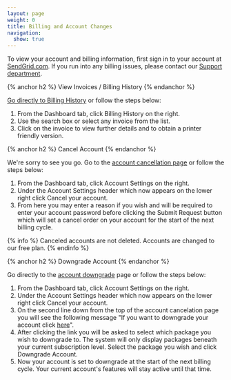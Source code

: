 ```yaml
---
layout: page
weight: 0
title: Billing and Account Changes
navigation:
  show: true
---
```


To view your account and billing information, first sign in to your account at [SendGrid.com](http://www.sendgrid.com). If you run into any billing issues, please contact our [Support department](http://support.sendgrid.com).

{% anchor h2 %}
View Invoices / Billing History 
{% endanchor %}

[Go directly to Billing History](https://sendgrid.com/billing "SendGrid Billing") or follow the steps below:

1.  From the Dashboard tab, click Billing History on the right.
2.  Use the search box or select any invoice from the list.
3.  Click on the invoice to view further details and to obtain a printer friendly version.

{% anchor h2 %}
Cancel Account 
{% endanchor %}

We're sorry to see you go. Go to the [account cancellation page](https://sendgrid.com/account/cancel "Account Cancellation") or follow the steps below:

1.  From the Dashboard tab, click Account Settings on the right.
2.  Under the Account Settings header which now appears on the lower right click Cancel your account.
3.  From here you may enter a reason if you wish and will be required to enter your account password before clicking the Submit Request button which will set a cancel order on your account for the start of the next billing cycle.

{% info %}
Canceled accounts are not deleted. Accounts are changed to our free plan. 
{% endinfo %}

{% anchor h2 %}
Downgrade Account 
{% endanchor %}

Go directly to the [account downgrade](https://sendgrid.com/billing/downgradeAccount "Downgrade Account") page or follow the steps below:

1.  From the Dashboard tab, click Account Settings on the right.
2.  Under the Account Settings header which now appears on the lower right click Cancel your account.
3.  On the second line down from the top of the account cancelation page you will see the following message "If you want to downgrade your account click [here](https://sendgrid.com/billing/downgradeAccount)".
4.  After clicking the link you will be asked to select which package you wish to downgrade to. The system will only display packages beneath your current subscription level. Select the package you wish and click Downgrade Account.
5.  Now your account is set to downgrade at the start of the next billing cycle. Your current account's features will stay active until that time.
